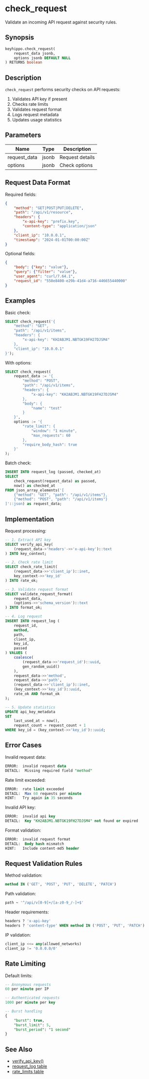 # check_request

Validate an incoming API request against security rules.

## Synopsis

```sql
keyhippo.check_request(
    request_data jsonb,
    options jsonb DEFAULT NULL
) RETURNS boolean
```

## Description

`check_request` performs security checks on API requests:
1. Validates API key if present
2. Checks rate limits
3. Validates request format
4. Logs request metadata
5. Updates usage statistics

## Parameters

| Name | Type | Description |
|------|------|-------------|
| request_data | jsonb | Request details |
| options | jsonb | Check options |

## Request Data Format

Required fields:
```json
{
    "method": "GET|POST|PUT|DELETE",
    "path": "/api/v1/resource",
    "headers": {
        "x-api-key": "prefix.key",
        "content-type": "application/json"
    },
    "client_ip": "10.0.0.1",
    "timestamp": "2024-01-01T00:00:00Z"
}
```

Optional fields:
```json
{
    "body": {"key": "value"},
    "query": {"filter": "value"},
    "user_agent": "curl/7.64.1",
    "request_id": "550e8400-e29b-41d4-a716-446655440000"
}
```

## Examples

Basic check:
```sql
SELECT check_request('{
    "method": "GET",
    "path": "/api/v1/items",
    "headers": {
        "x-api-key": "KH2ABJM1.NBTGK19FH27DJSM4"
    },
    "client_ip": "10.0.0.1"
}');
```

With options:
```sql
SELECT check_request(
    request_data := '{
        "method": "POST",
        "path": "/api/v1/items",
        "headers": {
            "x-api-key": "KH2ABJM1.NBTGK19FH27DJSM4"
        },
        "body": {
            "name": "test"
        }
    }',
    options := '{
        "rate_limit": {
            "window": "1 minute",
            "max_requests": 60
        },
        "require_body_hash": true
    }'
);
```

Batch check:
```sql
INSERT INTO request_log (passed, checked_at)
SELECT 
    check_request(request_data) as passed,
    now() as checked_at
FROM json_array_elements('[
    {"method": "GET", "path": "/api/v1/items"},
    {"method": "POST", "path": "/api/v1/items"}
]'::json) as request_data;
```

## Implementation

Request processing:
```sql
-- 1. Extract API key
SELECT verify_api_key(
    (request_data->'headers'->>'x-api-key')::text
) INTO key_context;

-- 2. Check rate limit
SELECT check_rate_limit(
    (request_data->>'client_ip')::inet,
    key_context->>'key_id'
) INTO rate_ok;

-- 3. Validate request format
SELECT validate_request_format(
    request_data,
    (options->>'schema_version')::text
) INTO format_ok;

-- 4. Log request
INSERT INTO request_log (
    request_id,
    method,
    path,
    client_ip,
    key_id,
    passed
) VALUES (
    coalesce(
        (request_data->>'request_id')::uuid,
        gen_random_uuid()
    ),
    request_data->>'method',
    request_data->>'path',
    (request_data->>'client_ip')::inet,
    (key_context->>'key_id')::uuid,
    rate_ok AND format_ok
);

-- 5. Update statistics
UPDATE api_key_metadata
SET 
    last_used_at = now(),
    request_count = request_count + 1
WHERE key_id = (key_context->>'key_id')::uuid;
```

## Error Cases

Invalid request data:
```sql
ERROR:  invalid request data
DETAIL:  Missing required field "method"
```

Rate limit exceeded:
```sql
ERROR:  rate limit exceeded
DETAIL:  Max 60 requests per minute
HINT:   Try again in 35 seconds
```

Invalid API key:
```sql
ERROR:  invalid api key
DETAIL:  Key "KH2ABJM1.NBTGK19FH27DJSM4" not found or expired
```

Format validation:
```sql
ERROR:  invalid request format
DETAIL:  Body hash mismatch
HINT:   Include content-md5 header
```

## Request Validation Rules

Method validation:
```sql
method IN ('GET', 'POST', 'PUT', 'DELETE', 'PATCH')
```

Path validation:
```sql
path ~ '^/api/v[0-9]+/[a-z0-9_/-]+$'
```

Header requirements:
```sql
headers ? 'x-api-key'
headers ? 'content-type' WHEN method IN ('POST', 'PUT', 'PATCH')
```

IP validation:
```sql
client_ip <<= any(allowed_networks)
client_ip != '0.0.0.0/0'
```

## Rate Limiting

Default limits:
```sql
-- Anonymous requests
60 per minute per IP

-- Authenticated requests
1000 per minute per key

-- Burst handling
{
    "burst": true,
    "burst_limit": 5,
    "burst_period": "1 second"
}
```

## See Also

- [verify_api_key()](verify_api_key.md)
- [request_log table](../tables/request_log.md)
- [rate_limits table](../tables/rate_limits.md)